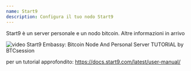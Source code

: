```yaml
---
name: Start9
description: Configura il tuo nodo Start9
---
```


Start9 è un server personale e un nodo bitcoin.
Altre informazioni in arrivo

![video](https://www.youtube.com/watch?v=DKBJ3_3ZomU)
Start9 Embassy: Bitcoin Node And Personal Server TUTORIAL by BTCsession

per un tutorial approfondito: https://docs.start9.com/latest/user-manual/
